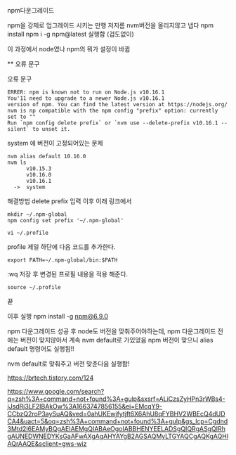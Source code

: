 npm다운그레이드 


npm을 강제로 업그레이드 시키는 만행 저지름 
nvm버전을 올리지않고 냅다 npm install npm i -g npm@latest 실행함 (겁도없이)

이 과정에서 node였나 npm의 뭐가 설정이 바뀜 

** 오류 문구 

오류 문구
```
ERRER: npm is known not to run on Node.js v10.16.1
You'11 need to upgrade to a newer Node.js v10.16.1
version of npm. You can find the latest version at https://nodejs.org/
nvm is np compatible with the npm config "prefix" option: currently set to ""
Run `npm config delete prefix` or `nvm use --delete-prefix v10.16.1 --silent` to unset it.
```

system 에 버전이 고정되어있는 문제 
```
nvm alias default 10.16.0
nvm ls 
      v10.15.3
      v10.16.0
      v10.16.1
  ->  system
```


해결방법 
delete prefix 입력 이후 이래 링크에서 

```
mkdir ~/.npm-global
npm config set prefix '~/.npm-global'
```



```
vi ~/.profile
```
profile 제일 하단에 다음 코드를 추가한다.


```
export PATH=~/.npm-global/bin:$PATH
```

:wq 저장 후 변경된 프로필 내용을 적용 해준다.

```
source ~/.profile
```
끝 


이후 실행 
npm install -g npm@6.9.0

npm 다운그레이드 성공 후 
node도 버전을 맞춰주어야하는데, npm 다운그레이드 전에는 버전이 맞지않아서 계속 nvm default로 가있었음
npm 버전이 맞으니 
alias default 명령어도 실행됨!! 

nvm default로 맞춰주고 버전 맞춘다음 실행함!


https://brtech.tistory.com/124

https://www.google.com/search?q=zsh%3A+command+not+found%3A+gulp&sxsrf=ALiCzsZyHPn3rWBs4-jJsdRj3LF2IBAkOw%3A1663747856155&ei=EMcqY9-CCbzQ2roP3aySuAQ&ved=0ahUKEwjfytjft6X6AhU8qFYBHV2WBEcQ4dUDCA4&uact=5&oq=zsh%3A+command+not+found%3A+gulp&gs_lcp=Cgdnd3Mtd2l6EAMyBQgAEIAEMgQIABAeOgoIABBHENYEELADSgQIQRgASgQIRhgAUNEDWNEDYKsGaAFwAXgAgAHYAYgB2AGSAQMyLTGYAQCgAQKgAQHIAQrAAQE&sclient=gws-wiz
